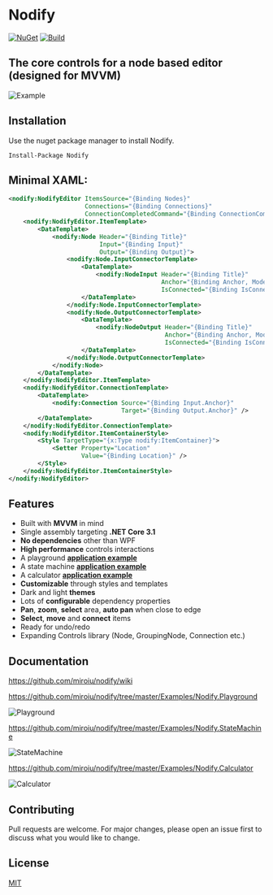 
# Nodify
[![NuGet](https://img.shields.io/nuget/dt/Nodify?label=nuget&style=for-the-badge&logo=nuget)](https://www.nuget.org/packages/Nodify)
[![Build](https://img.shields.io/github/workflow/status/miroiu/nodify/Build?style=for-the-badge&logo=.net)](https://github.com/miroiu/nodify/actions)

## The core controls for a node based editor (designed for MVVM)
![Example](https://i.imgur.com/xSPN1s2.png)

## Installation
Use the nuget package manager to install Nodify.

```
Install-Package Nodify
```

## Minimal XAML:
```xml
<nodify:NodifyEditor ItemsSource="{Binding Nodes}"
                     Connections="{Binding Connections}"
                     ConnectionCompletedCommand="{Binding ConnectionCompletedCommand}">
    <nodify:NodifyEditor.ItemTemplate>
        <DataTemplate>
            <nodify:Node Header="{Binding Title}"
                         Input="{Binding Input}"
                         Output="{Binding Output}">
                <nodify:Node.InputConnectorTemplate>
                    <DataTemplate>
                        <nodify:NodeInput Header="{Binding Title}"
                                          Anchor="{Binding Anchor, Mode=OneWayToSource}"
                                          IsConnected="{Binding IsConnected}" />
                    </DataTemplate>
                </nodify:Node.InputConnectorTemplate>
                <nodify:Node.OutputConnectorTemplate>
                    <DataTemplate>
                        <nodify:NodeOutput Header="{Binding Title}"
                                           Anchor="{Binding Anchor, Mode=OneWayToSource}"
                                           IsConnected="{Binding IsConnected}" />
                    </DataTemplate>
                </nodify:Node.OutputConnectorTemplate>
            </nodify:Node>
        </DataTemplate>
    </nodify:NodifyEditor.ItemTemplate>
    <nodify:NodifyEditor.ConnectionTemplate>
        <DataTemplate>
            <nodify:Connection Source="{Binding Input.Anchor}"
                               Target="{Binding Output.Anchor}" />
        </DataTemplate>
    </nodify:NodifyEditor.ConnectionTemplate>
    <nodify:NodifyEditor.ItemContainerStyle>
        <Style TargetType="{x:Type nodify:ItemContainer}">
            <Setter Property="Location"
                    Value="{Binding Location}" />
        </Style>
    </nodify:NodifyEditor.ItemContainerStyle>
</nodify:NodifyEditor>
```

## Features
 
 - Built with **MVVM** in mind
 - Single assembly targeting **.NET Core 3.1**
 - **No dependencies** other than WPF
 - **High performance** controls interactions
 - A playground [**application example**](https://github.com/miroiu/nodify/tree/master/Examples/Nodify.Playground)
 - A state machine [**application example**](https://github.com/miroiu/nodify/tree/master/Examples/Nodify.StateMachine)
 - A calculator [**application example**](https://github.com/miroiu/nodify/tree/master/Examples/Nodify.Calculator)
 - **Customizable** through styles and templates
 - Dark and light **themes**
 - Lots of **configurable** dependency properties
 - **Pan**, **zoom**, **select** area, **auto pan** when close to edge
 - **Select**, **move** and **connect** items
 - Ready for undo/redo
 - Expanding Controls library (Node, GroupingNode, Connection etc.)
 
 
## Documentation
https://github.com/miroiu/nodify/wiki

https://github.com/miroiu/nodify/tree/master/Examples/Nodify.Playground

![Playground](https://i.imgur.com/aqrUpuP.gif)

https://github.com/miroiu/nodify/tree/master/Examples/Nodify.StateMachine

![StateMachine](https://i.imgur.com/nVKV5ly.gif)

https://github.com/miroiu/nodify/tree/master/Examples/Nodify.Calculator

![Calculator](https://i.imgur.com/jonrZAq.gif)

## Contributing

Pull requests are welcome. For major changes, please open an issue first to discuss what you would like to change.

## License
[MIT](https://choosealicense.com/licenses/mit/)
